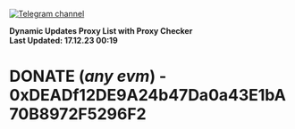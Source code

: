 [![Telegram channel](https://img.shields.io/endpoint?url=https://runkit.io/damiankrawczyk/telegram-badge/branches/master?url=https://t.me/n4z4v0d)](https://t.me/n4z4v0d) 

**Dynamic Updates Proxy List with Proxy Checker**  
**Last Updated: 17.12.23 00:19**

# DONATE (_any evm_) - 0xDEADf12DE9A24b47Da0a43E1bA70B8972F5296F2

